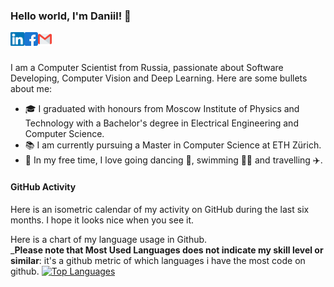 ### Hello world, I'm Daniil! 👋

<a href="https://www.linkedin.com/in/emtsevdaniil/">
  <img align="left" alt="Daniil Emtsev | LinkedIn" width="22px" src="https://raw.githubusercontent.com/daniil-777/daniil-777/main/assets/linkedin.svg" />
</a>
<a href="https://www.facebook.com/daniel.emtsov/">
  <img align="left" alt="Daniil Emtsev | Facebook" width="22px" src="https://raw.githubusercontent.com/daniil-777/daniil-777/main/assets/facebook.svg" />
</a>
<a href="mailto:daniilemtsev7@gmail.com">
  <img align="left" alt="Daniil Emtsev | Gmail" width="22px" src="https://raw.githubusercontent.com/daniil-777/daniil-777/main/assets/gmail.svg" />
</a>

<br />
<br />

I am a Computer Scientist from Russia, passionate about Software Developing, Computer Vision and Deep Learning.
Here are some bullets about me:
- 🎓 I graduated with honours from Moscow Institute of Physics and Technology with a Bachelor's degree in Electrical Engineering and Computer Science.
- 📚 I am currently pursuing a Master in Computer Science at ETH Zürich.
- 🎲 In my free time, I love going dancing 🕺, swimming 🏊‍♂️ and travelling ✈️.

#### GitHub Activity

Here is an isometric calendar of my activity on GitHub during the last six months. I hope it looks nice when you see it.

<!-- [![isometric-calendar](https://metrics.lecoq.io/daniil-777?template%3Dclassic%26base.header%3D0%26base.activity%3D0%26base.community%3D0%26base.repositories%3D0%26base.metadata%3D0%26isocalendar%3D1%26isocalendar.duration%3Dhalf-year%26config.timezone%3DEurope%2FRome)](https://github.com/daniil-777?tab=repositories) -->

Here is a chart of my language usage in Github. <br />
_**Please note that Most Used Languages does not indicate my skill level or similar**: it's a github metric of which languages i have the most code on github. 
[![Top Languages](https://github-readme-stats-git-master.daniil-777.vercel.app/api/top-langs/?username=daniil-777&layout=compact&hide=VHDL,CSS,ShaderLab&num=9)](https://github.com/daniil-777?tab=repositories)



<!--
**daniil-777/daniil-777** is a ✨ _special_ ✨ repository because its `README.md` (this file) appears on your GitHub profile.

Here are some ideas to get you started:

- 🔭 I’m currently working on ...
- 🌱 I’m currently learning ...
- 👯 I’m looking to collaborate on ...
- 🤔 I’m looking for help with ...
- 💬 Ask me about ...
- 📫 How to reach me: ...
- 😄 Pronouns: ...
- ⚡ Fun fact: ...
-->
